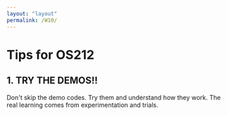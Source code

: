 ```yaml
---
layout: "layout"
permalink: /W10/
---
```


# Tips for OS212

## 1. TRY THE DEMOS!!
Don't skip the demo codes. Try them and understand how they work. The real learning comes from experimentation and trials.
